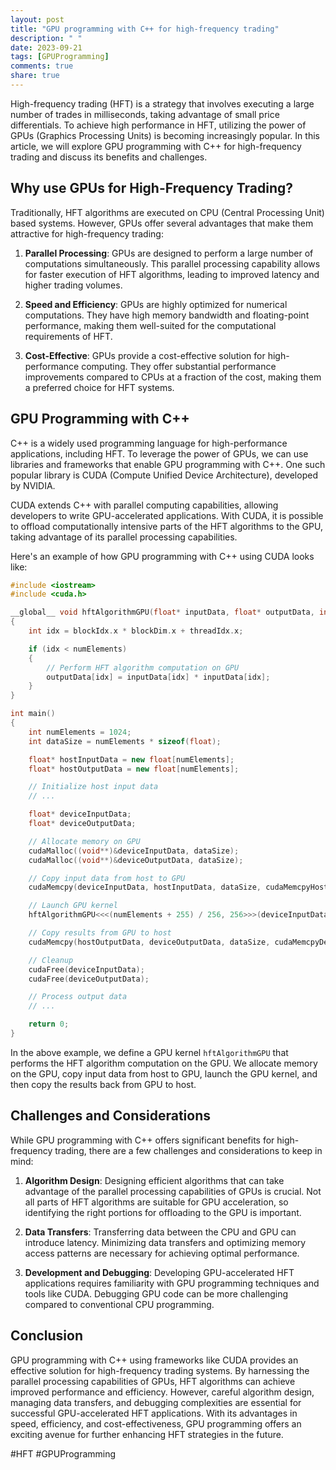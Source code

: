 ```yaml
---
layout: post
title: "GPU programming with C++ for high-frequency trading"
description: " "
date: 2023-09-21
tags: [GPUProgramming]
comments: true
share: true
---
```


High-frequency trading (HFT) is a strategy that involves executing a large number of trades in milliseconds, taking advantage of small price differentials. To achieve high performance in HFT, utilizing the power of GPUs (Graphics Processing Units) is becoming increasingly popular. In this article, we will explore GPU programming with C++ for high-frequency trading and discuss its benefits and challenges.

## Why use GPUs for High-Frequency Trading?

Traditionally, HFT algorithms are executed on CPU (Central Processing Unit) based systems. However, GPUs offer several advantages that make them attractive for high-frequency trading:

1. **Parallel Processing**: GPUs are designed to perform a large number of computations simultaneously. This parallel processing capability allows for faster execution of HFT algorithms, leading to improved latency and higher trading volumes.

2. **Speed and Efficiency**: GPUs are highly optimized for numerical computations. They have high memory bandwidth and floating-point performance, making them well-suited for the computational requirements of HFT.

3. **Cost-Effective**: GPUs provide a cost-effective solution for high-performance computing. They offer substantial performance improvements compared to CPUs at a fraction of the cost, making them a preferred choice for HFT systems.

## GPU Programming with C++

C++ is a widely used programming language for high-performance applications, including HFT. To leverage the power of GPUs, we can use libraries and frameworks that enable GPU programming with C++. One such popular library is CUDA (Compute Unified Device Architecture), developed by NVIDIA.

CUDA extends C++ with parallel computing capabilities, allowing developers to write GPU-accelerated applications. With CUDA, it is possible to offload computationally intensive parts of the HFT algorithms to the GPU, taking advantage of its parallel processing capabilities.

Here's an example of how GPU programming with C++ using CUDA looks like:

```cpp
#include <iostream>
#include <cuda.h>

__global__ void hftAlgorithmGPU(float* inputData, float* outputData, int numElements)
{
    int idx = blockIdx.x * blockDim.x + threadIdx.x;

    if (idx < numElements)
    {
        // Perform HFT algorithm computation on GPU
        outputData[idx] = inputData[idx] * inputData[idx];
    }
}

int main()
{
    int numElements = 1024;
    int dataSize = numElements * sizeof(float);

    float* hostInputData = new float[numElements];
    float* hostOutputData = new float[numElements];

    // Initialize host input data
    // ...

    float* deviceInputData;
    float* deviceOutputData;

    // Allocate memory on GPU
    cudaMalloc((void**)&deviceInputData, dataSize);
    cudaMalloc((void**)&deviceOutputData, dataSize);

    // Copy input data from host to GPU
    cudaMemcpy(deviceInputData, hostInputData, dataSize, cudaMemcpyHostToDevice);

    // Launch GPU kernel
    hftAlgorithmGPU<<<(numElements + 255) / 256, 256>>>(deviceInputData, deviceOutputData, numElements);

    // Copy results from GPU to host
    cudaMemcpy(hostOutputData, deviceOutputData, dataSize, cudaMemcpyDeviceToHost);

    // Cleanup
    cudaFree(deviceInputData);
    cudaFree(deviceOutputData);

    // Process output data
    // ...

    return 0;
}
```

In the above example, we define a GPU kernel `hftAlgorithmGPU` that performs the HFT algorithm computation on the GPU. We allocate memory on the GPU, copy input data from host to GPU, launch the GPU kernel, and then copy the results back from GPU to host.

## Challenges and Considerations

While GPU programming with C++ offers significant benefits for high-frequency trading, there are a few challenges and considerations to keep in mind:

1. **Algorithm Design**: Designing efficient algorithms that can take advantage of the parallel processing capabilities of GPUs is crucial. Not all parts of HFT algorithms are suitable for GPU acceleration, so identifying the right portions for offloading to the GPU is important.

2. **Data Transfers**: Transferring data between the CPU and GPU can introduce latency. Minimizing data transfers and optimizing memory access patterns are necessary for achieving optimal performance.

3. **Development and Debugging**: Developing GPU-accelerated HFT applications requires familiarity with GPU programming techniques and tools like CUDA. Debugging GPU code can be more challenging compared to conventional CPU programming.

## Conclusion

GPU programming with C++ using frameworks like CUDA provides an effective solution for high-frequency trading systems. By harnessing the parallel processing capabilities of GPUs, HFT algorithms can achieve improved performance and efficiency. However, careful algorithm design, managing data transfers, and debugging complexities are essential for successful GPU-accelerated HFT applications. With its advantages in speed, efficiency, and cost-effectiveness, GPU programming offers an exciting avenue for further enhancing HFT strategies in the future.

#HFT #GPUProgramming